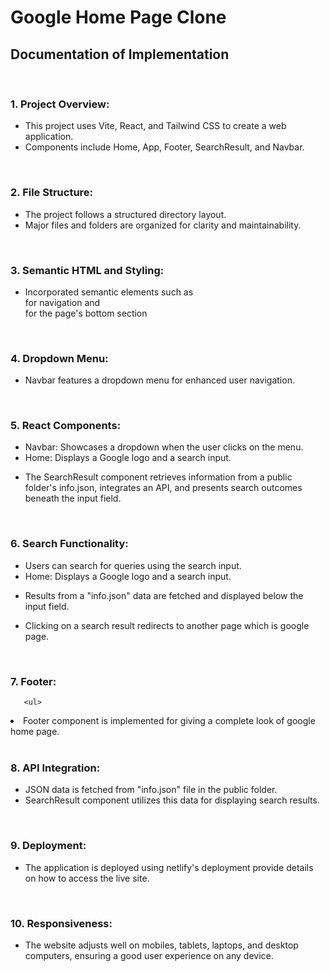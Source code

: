 # Google Home Page Clone

## Documentation of Implementation

<br />
<h3>1. Project Overview:</h3>
 <ul>
 <li>
    This project uses Vite, React, and Tailwind CSS to create a web application.
 </li>
 <li>
    Components include Home, App, Footer, SearchResult, and Navbar.
 </li>
 
 </ul>
<br />
<h3>2. File Structure:</h3>

   <ul>
 <li>
    The project follows a structured directory layout.
 </li>
 <li>
    Major files and folders are organized for clarity and maintainability.
 </li>
 
 </ul>
<br />
 <h3>3. Semantic HTML and Styling:</h3>
     <ul>
 <li>
    Incorporated semantic elements such as <nav> for navigation and <footer> for the page's bottom section
 </li>
 
 
 </ul>
 <br />
 <h3>4. Dropdown Menu:</h3>

<ul>
 <li>
    Navbar features a dropdown menu for enhanced user navigation.
 </li>
 </ul>
<br />
<h3>5. React Components:</h3>
       <ul>
 <li>
    Navbar: Showcases a dropdown when the user clicks on the menu.
 </li>
 <li>
    Home: Displays a Google logo and a search input.
 </li>
 <li>
    
The SearchResult component retrieves information from a public folder's info.json, integrates an API, and presents search outcomes beneath the input field.
 </li>
 
 
 </ul>
 <br />
<h3>6. Search Functionality:</h3>
     <ul>
 <li>
    Users can search for queries using the search input.
 </li>
 <li>
    Home: Displays a Google logo and a search input.
 </li>
 <li>
    
Results from a "info.json" data are fetched and displayed below the input field.
 </li>
 <li>
    
Clicking on a search result redirects to another page which is google page.
 </li>
 
 
 </ul>
<br />
<h3>7. Footer:</h3>

       <ul>
 <li>
    Footer component is implemented for giving a complete look of google home page. 
 </li>
 </ul>
 <br />
<h3>8. API Integration:</h3>

   <ul>
 <li>
    JSON data is fetched from "info.json" file  in the public folder.
 </li>
 <li>
    SearchResult component utilizes this data for displaying search results.
 </li>
 </ul>

<br />
<h3>9.  Deployment:</h3>
     <ul>
 <li>
    The application is deployed using netlify's deployment provide details on how to access the live site.
 </li>
 </ul>
<br />

<h3>10.  Responsiveness:</h3>
     <ul>
 <li>
    The website adjusts well on mobiles, tablets, laptops, and desktop computers, ensuring a good user experience on any device. 
 </li>
 </ul>

